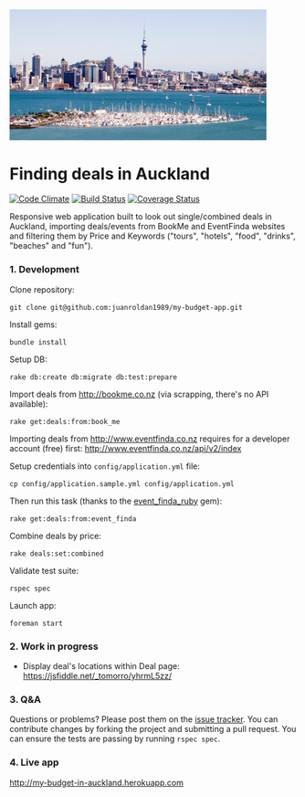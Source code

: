 <div align="left">
  <a href="https://github.com/juanroldan1989/my-budget-app"><img width="450" src="https://github.com/juanroldan1989/my-budget-app/raw/master/app/assets/images/auckland.jpg" alt="eventfinda ruby logo" /></a>
</div>

# Finding deals in Auckland

[![Code Climate](https://codeclimate.com/github/juanroldan1989/my-budget-app/badges/gpa.svg)](https://codeclimate.com/github/juanroldan1989/my-budget-app)
[![Build Status](https://travis-ci.org/juanroldan1989/my-budget-app.svg?branch=master)](https://travis-ci.org/juanroldan1989/my-budget-app)
[![Coverage Status](https://coveralls.io/repos/github/juanroldan1989/my-budget-app/badge.svg?branch=master)](https://coveralls.io/github/juanroldan1989/my-budget-app?branch=master)

Responsive web application built to look out single/combined deals in Auckland, importing deals/events from BookMe and EventFinda websites and filtering them by Price and Keywords ("tours", "hotels", "food", "drinks", "beaches" and "fun").

### 1. Development

Clone repository:
```
git clone git@github.com:juanroldan1989/my-budget-app.git
```

Install gems:
```
bundle install
```

Setup DB:
```
rake db:create db:migrate db:test:prepare
```

Import deals from http://bookme.co.nz (via scrapping, there's no API available):

```
rake get:deals:from:book_me
```

Importing deals from http://www.eventfinda.co.nz requires for a developer account (free) first: http://www.eventfinda.co.nz/api/v2/index

Setup credentials into `config/application.yml` file:

```
cp config/application.sample.yml config/application.yml
```

Then run this task (thanks to the [event_finda_ruby](https://github.com/juanroldan1989/event_finda_ruby) gem):

```
rake get:deals:from:event_finda
```

Combine deals by price:

```
rake deals:set:combined
```

Validate test suite:

```
rspec spec
```

Launch app:
```
foreman start
```

### 2. Work in progress

* Display deal's locations within Deal page: https://jsfiddle.net/_tomorro/yhrmL5zz/

### 3. Q&A

Questions or problems? Please post them on the [issue tracker](https://github.com/juanroldan1989/my-budget-app/issues). You can contribute changes by forking the project and submitting a pull request. You can ensure the tests are passing by running `rspec spec`.


### 4. Live app

http://my-budget-in-auckland.herokuapp.com

